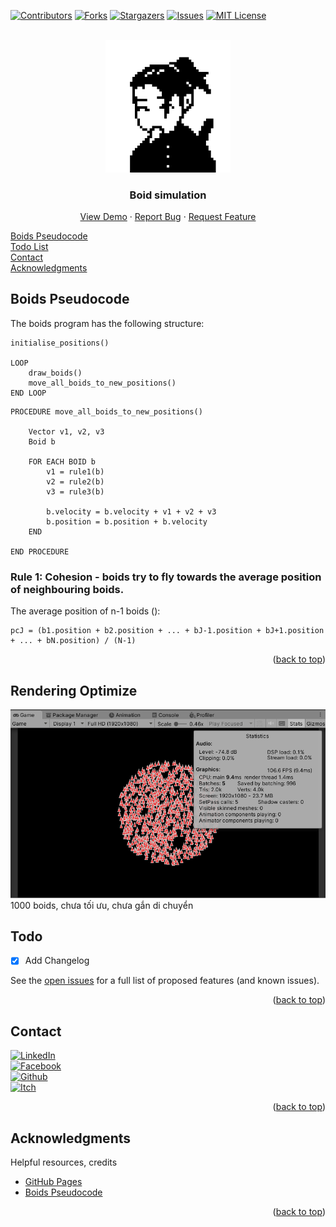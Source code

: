 <a id="readme-top"></a>

[![Contributors][contributors-shield]][contributors-url]
[![Forks][forks-shield]][forks-url]
[![Stargazers][stars-shield]][stars-url]
[![Issues][issues-shield]][issues-url]
[![MIT License][license-shield]][license-url]


<!-- PROJECT LOGO -->
<br />
<div align="center">
  <a href="https://github.com/NamPhuThuy/Unity-Sample-Boids">
    <img src="images/avatar.png" alt="Logo" width="200">
  </a>

<h3 align="center">Boid simulation</h3>
  <p align="center">
    <a href="https://github.com/NamPhuThuy/Unity-Sample-Boids">View Demo</a>
    ·
    <a href="https://github.com/NamPhuThuy/Unity-Sample-Boids/issues/new?labels=bug&template=bug-report---.md">Report Bug</a>
    ·
    <a href="https://github.com/NamPhuThuy/Unity-Sample-Boids/issues/new?labels=enhancement&template=feature-request---.md">Request Feature</a>
  </p>
</div>

[Boids Pseudocode](#boids-pseudocode)  
[Todo List](#todo)  
[Contact](#contact)  
[Acknowledgments](#acknowledgments)


<!-- ABOUT THE PROJECT -->
## Boids Pseudocode

The boids program has the following structure:
```
initialise_positions()
	    
LOOP
    draw_boids()
    move_all_boids_to_new_positions()
END LOOP
```

```
PROCEDURE move_all_boids_to_new_positions()

    Vector v1, v2, v3
    Boid b

    FOR EACH BOID b
        v1 = rule1(b)
        v2 = rule2(b)
        v3 = rule3(b)

        b.velocity = b.velocity + v1 + v2 + v3
        b.position = b.position + b.velocity
    END

END PROCEDURE
```

### Rule 1: Cohesion - boids try to fly towards the average position of neighbouring boids.

The average position of n-1 boids ():
```
pcJ = (b1.position + b2.position + ... + bJ-1.position + bJ+1.position + ... + bN.position) / (N-1)
```



<p align="right">(<a href="#readme-top">back to top</a>)</p>

## Rendering Optimize
![img.png](img.png)
1000 boids, chưa tối ưu, chưa gắn di chuyển

<!-- ROADMAP -->
## Todo

- [x] Add Changelog


See the [open issues](https://github.com/NamPhuThuy/Unity-Sample-Boids/issues) for a full list of proposed features (and known issues).

<p align="right">(<a href="#readme-top">back to top</a>)</p>


<!-- CONTACT -->
## Contact
[![LinkedIn][linkedin-shield]][linkedin-url]  
[![Facebook][facebook-shield]][facebook-url]  
[![Github][github-shield]][github-url]  
[![Itch][itch-shield]][itch-url]

<p align="right">(<a href="#readme-top">back to top</a>)</p>



<!-- ACKNOWLEDGMENTS -->
## Acknowledgments
Helpful resources, credits
* [GitHub Pages](https://github.com/NamPhuThuy)
* [Boids Pseudocode](http://www.kfish.org/boids/pseudocode.html)

<p align="right">(<a href="#readme-top">back to top</a>)</p>

<!-- MARKDOWN LINKS & IMAGES -->
<!-- https://www.markdownguide.org/basic-syntax/#reference-style-links -->
[contributors-shield]: https://img.shields.io/github/contributors/NamPhuThuy/Unity-Sample-Boids.svg?style=for-the-badge
[contributors-url]: https://github.com/NamPhuThuy/Unity-Sample-Boids/graphs/contributors
[forks-shield]: https://img.shields.io/github/forks/NamPhuThuy/Unity-Sample-Boids.svg?style=for-the-badge
[forks-url]: https://github.com/NamPhuThuy/Unity-Sample-Boids/network/members
[stars-shield]: https://img.shields.io/github/stars/NamPhuThuy/Unity-Sample-Boids.svg?style=for-the-badge
[stars-url]: https://github.com/NamPhuThuy/Unity-Sample-Boids/stargazers
[issues-shield]: https://img.shields.io/github/issues/NamPhuThuy/Unity-Sample-Boids.svg?style=for-the-badge
[issues-url]: https://github.com/NamPhuThuy/Unity-Sample-Boids/issues
[license-shield]: https://img.shields.io/github/license/NamPhuThuy/Unity-Sample-Boids.svg?style=for-the-badge
[license-url]: https://github.com/NamPhuThuy/Unity-Sample-Boids/blob/main/LICENSE

<!-- Contact -->
[linkedin-shield]: https://img.shields.io/badge/-LinkedIn-black.svg?style=for-the-badge&logo=linkedin&colorB=555
[linkedin-url]: https://www.linkedin.com/in/trinh-nam/
[facebook-shield]: https://img.shields.io/badge/-Facebook-blue.svg?style=for-the-badge&logo=facebook&colorB=3842c6
[facebook-url]: https://www.facebook.com/namphuthuy957
[github-shield]: https://img.shields.io/badge/-Github-blue.svg?style=for-the-badge&logo=github&colorB=252525
[github-url]: https://github.com/NamPhuThuy
[itch-shield]: https://img.shields.io/badge/-itch.io-blue.svg?style=for-the-badge&logo=itch.io&colorB=f5f5f5
[itch-url]: https://namphuthuy.itch.io/


<!-- Mock Up -->
[product-screenshot]: images/avatar.png

<!-- Tech Stack -->
[Next.js]: https://img.shields.io/badge/next.js-000000?style=for-the-badge&logo=nextdotjs&logoColor=white
[Next-url]: https://nextjs.org/
[React.js]: https://img.shields.io/badge/React-20232A?style=for-the-badge&logo=react&logoColor=61DAFB
[React-url]: https://reactjs.org/
[JQuery.com]: https://img.shields.io/badge/jQuery-0769AD?style=for-the-badge&logo=jquery&logoColor=white
[JQuery-url]: https://jquery.com 
[Unity.com]: https://img.shields.io/badge/Unity-61DBFB?style=for-the-badge&logo=unity&logoColor=white&labelColor=black&color=black
[Unity-url]: https://unity.com/
[CSharp.com]: https://img.shields.io/badge/C%23-61DBFB?style=for-the-badge&logo=c%23&logoColor=white&labelColor=magenta&color=purple

[CSharp-url]: https://learn.microsoft.com/en-us/dotnet/csharp/


